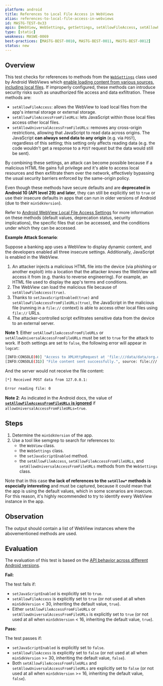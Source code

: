 ```yaml
---
platform: android
title: References to Local File Access in WebViews
alias: references-to-local-file-access-in-webviews
id: MASTG-TEST-0x33
apis: [WebView, WebSettings, getSettings, setAllowFileAccess, setAllowFileAccessFromFileURLs, setAllowUniversalAccessFromFileURLs]
type: [static]
weakness: MASWE-0069
best-practices: [MASTG-BEST-0010, MASTG-BEST-0011, MASTG-BEST-0012]
status: new
---
```


## Overview

This test checks for references to methods from the [`WebSettings`](https://developer.android.com/reference/android/webkit/WebSettings.html) class used by Android WebViews which [enable loading content from various sources, including local files](../../../Document/0x05h-Testing-Platform-Interaction.md/#webview-local-file-access-settings). If improperly configured, these methods can introduce security risks such as unauthorized file access and data exfiltration. These methods are:

- `setAllowFileAccess`: allows the WebView to load local files from the app's internal storage or external storage.
- `setAllowFileAccessFromFileURLs`: lets JavaScript within those local files access other local files.
- `setAllowUniversalAccessFromFileURLs`: removes any cross-origin restrictions, allowing that JavaScript to read data across origins. The JavaScript **can always send data to any origin** (e.g. via `POST`), regardless of this setting; this setting only affects reading data (e.g. the code wouldn't get a response to a `POST` request but the data would still be sent).

By combining these settings, an attack can become possible because if a malicious HTML file gains full privilege and it's able to access local resources and then exfiltrate them over the network, effectively bypassing the usual security barriers enforced by the same-origin policy.

Even though these methods have secure defaults and are **deprecated in Android 10 (API level 29) and later**, they can still be explicitly set to `true` or use their insecure defaults in apps that can run in older versions of Android (due to their `minSdkVersion`).

Refer to [Android WebView Local File Access Settings](../../../Document/0x05h-Testing-Platform-Interaction.md/#webview-local-file-access-settings) for more information on these methods (default values, deprecation status, security implications), the specific files that can be accessed, and the conditions under which they can be accessed.

**Example Attack Scenario**:

Suppose a banking app uses a WebView to display dynamic content, and the developers enabled all three insecure settings. Additionally, JavaScript is enabled in the WebView.

1. An attacker injects a malicious HTML file into the device (via phishing or another exploit) into a location that the attacker _knows_ the WebView will access it from (e.g. thanks to reverse engineering). For example, an HTML file used to display the app's terms and conditions.
2. The WebView can load the malicious file because of `setAllowFileAccess(true)`.
3. Thanks to `setJavaScriptEnabled(true)` and `setAllowFileAccessFromFileURLs(true)`, the JavaScript in the malicious file (running in a `file://` context) is able to access other local files using `file://` URLs.
4. The attacker-controlled script exfiltrates sensitive data from the device to an external server.

**Note 1**: Either `setAllowFileAccessFromFileURLs` or `setAllowUniversalAccessFromFileURLs` must be set to `true` for the attack to work. If both settings are set to `false`, the following error will appear in `logcat`:

```bash
[INFO:CONSOLE(0)] "Access to XMLHttpRequest at 'file:///data/data/org.owasp.mastestapp/files/api-key.txt' from origin 'null' has been blocked by CORS policy: Cross origin requests are only supported for protocol schemes: http, data, chrome, https, chrome-untrusted.", source: file:/// (0)
[INFO:CONSOLE(31)] "File content sent successfully.", source: file:/// (31)
```

And the server would not receive the file content:

```bash
[*] Received POST data from 127.0.0.1:

Error reading file: 0
```

**Note 2**: As indicated in the Android docs, the value of [**`setAllowFileAccessFromFileURLs` is ignored**](https://developer.android.com/reference/android/webkit/WebSettings#setAllowFileAccessFromFileURLs(boolean)) if `allowUniversalAccessFromFileURLs=true`.

## Steps

1. Determine the `minSdkVersion` of the app.
2. Use a tool like semgrep to search for references to:
      - the `WebView` class.
      - the `WebSettings` class.
      - the `setJavaScriptEnabled` method.
      - the `setAllowFileAccess`, `setAllowFileAccessFromFileURLs`, and `setAllowUniversalAccessFromFileURLs` methods from the `WebSettings` class.

Note that in this case **the lack of references to the `setAllow*` methods is especially interesting** and must be captured, because it could mean that the app is using the default values, which in some scenarios are insecure. For this reason, it's highly recommended to try to identify every WebView instance in the app.

## Observation

The output should contain a list of WebView instances where the abovementioned methods are used.

## Evaluation

The evaluation of this test is based on the [API behavior across different Android versions](../../../Document/0x05h-Testing-Platform-Interaction.md/#webview-local-file-access-settings).

**Fail:**

The test fails if:

- `setJavaScriptEnabled` is explicitly set to `true`.
- `setAllowFileAccess` is explicitly set to `true` (or not used at all when `minSdkVersion` < 30, inheriting the default value, `true`).
- Either `setAllowFileAccessFromFileURLs` or `setAllowUniversalAccessFromFileURLs` is explicitly set to `true` (or not used at all when `minSdkVersion` < 16, inheriting the default value, `true`).

**Pass:**

The test passes if:

- `setJavaScriptEnabled` is explicitly set to `false`.
- `setAllowFileAccess` is explicitly set to `false` (or not used at all when `minSdkVersion` >= 30, inheriting the default value, `false`).
- Both `setAllowFileAccessFromFileURLs` and `setAllowUniversalAccessFromFileURLs` are explicitly set to `false` (or not used at all when `minSdkVersion` >= 16, inheriting the default value, `false`).